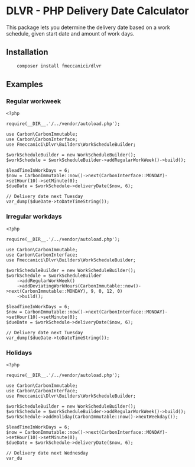 # DLVR - PHP Delivery Date Calculator
This package lets you determine the delivery date based on a work schedule, given start date and amount of work days. 

## Installation
```bash
    composer install fmeccanici/dlvr
```
## Examples
### Regular workweek
```injectablephp
<?php

require(__DIR__.'/../vendor/autoload.php');

use Carbon\CarbonImmutable;
use Carbon\CarbonInterface;
use Fmeccanici\Dlvr\Builders\WorkScheduleBuilder;

$workScheduleBuilder = new WorkScheduleBuilder();
$workSchedule = $workScheduleBuilder->addRegularWorkWeek()->build();

$leadTimeInWorkDays = 6;
$now = CarbonImmutable::now()->next(CarbonInterface::MONDAY)->setHour(10)->setMinute(0);
$dueDate = $workSchedule->deliveryDate($now, 6);

// Delivery date next Tuesday
var_dump($dueDate->toDateTimeString());
```

### Irregular workdays
```injectablephp
<?php

require(__DIR__.'/../vendor/autoload.php');

use Carbon\CarbonImmutable;
use Carbon\CarbonInterface;
use Fmeccanici\Dlvr\Builders\WorkScheduleBuilder;

$workScheduleBuilder = new WorkScheduleBuilder();
$workSchedule = $workScheduleBuilder
    ->addRegularWorkWeek()
    ->addDeviatingWorkHours(CarbonImmutable::now()->next(CarbonImmutable::MONDAY), 9, 0, 12, 0)
    ->build();

$leadTimeInWorkDays = 6;
$now = CarbonImmutable::now()->next(CarbonInterface::MONDAY)->setHour(10)->setMinute(0);
$dueDate = $workSchedule->deliveryDate($now, 6);

// Delivery date next Tuesday
var_dump($dueDate->toDateTimeString());
```

### Holidays
```injectablephp
<?php

require(__DIR__.'/../vendor/autoload.php');

use Carbon\CarbonImmutable;
use Carbon\CarbonInterface;
use Fmeccanici\Dlvr\Builders\WorkScheduleBuilder;

$workScheduleBuilder = new WorkScheduleBuilder();
$workSchedule = $workScheduleBuilder->addRegularWorkWeek()->build();
$workSchedule->addHoliday(CarbonImmutable::now()->nextWeekday());

$leadTimeInWorkDays = 6;
$now = CarbonImmutable::now()->next(CarbonInterface::MONDAY)->setHour(10)->setMinute(0);
$dueDate = $workSchedule->deliveryDate($now, 6);

// Delivery date next Wednesday
var_du
```